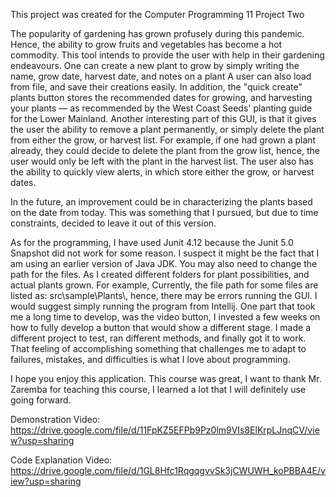 This project was created for the Computer Programming 11 Project Two

The popularity of gardening has grown profusely during this pandemic.
Hence, the ability to grow fruits and vegetables has become a hot commodity.
This tool intends to provide the user with help in their gardening endeavours.
One can create a new plant to grow by simply writing the name, grow date, harvest date, and notes on a plant
A user can also load from file, and save their creations easily.
In addition, the "quick create" plants button stores the recommended dates for growing, and harvesting your plants — as
recommended by the West Coast Seeds' planting guide for the Lower Mainland.
Another interesting part of this GUI, is that it gives the user the ability to remove a plant permanently, or simply delete the plant from
either the grow, or harvest list.
For example, if one had grown a plant already, they could decide to delete the plant from the grow list, hence,
the user would only be left with the plant in the harvest list.
The user also has the ability to quickly view alerts, in which store either the grow, or harvest dates.

In the future, an improvement could be in characterizing the plants based on the date from today.
This was something that I pursued, but due to time constraints, decided to leave it out of this version.

As for the programming,
I have used Junit 4.12 because the Junit 5.0 Snapshot did not work for some reason.
I suspect it might be the fact that I am using an earlier version of Java JDK.
You may also need to change the path for the files. As I created different folders for plant possibilities, and actual plants grown.
    For example,
    Currently, the file path for some files are listed as:
    src\\sample\\Plants\\, hence, there may be errors running the GUI. I would suggest simply running the program from Intellij.
One part that took me a long time to develop, was the video button, I invested a few weeks on how to fully develop a
button that would show a different stage. I made a different project to test, ran different methods, and finally got it to work.
That feeling of accomplishing something that challenges me to adapt to failures, mistakes, and difficulties is what I
love about programming.

I hope you enjoy this application. This course was great, I want to thank Mr. Zaremba for teaching this course, I learned a lot that I will definitely use going forward.


Demonstration Video: https://drive.google.com/file/d/11FpKZ5EFPb9Pz0lm9VIs8ElKrpLJnqCV/view?usp=sharing

Code Explanation Video: https://drive.google.com/file/d/1GL8Hfc1RqgqgvvSk3jCWUWH_koPBBA4E/view?usp=sharing
